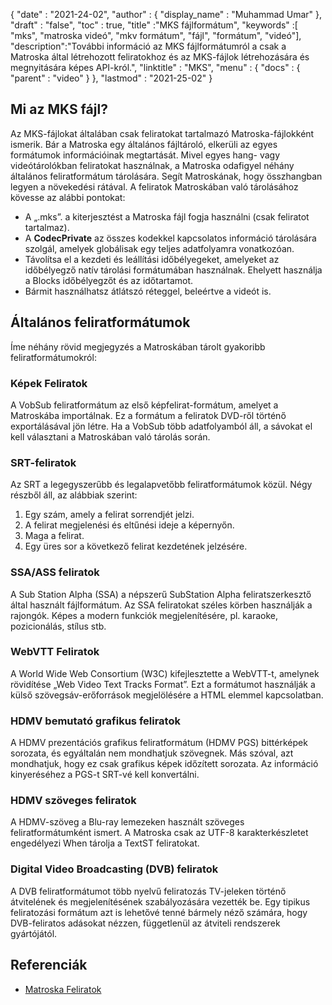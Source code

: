 {
  "date" : "2021-24-02",
  "author" : {
    "display_name" : "Muhammad Umar"
},
  "draft" : "false",
  "toc" : true,
  "title" :"MKS fájlformátum",
  "keywords" :[ "mks", "matroska videó", "mkv formátum", "fájl", "formátum", "videó"],
  "description":"További információ az MKS fájlformátumról a csak a Matroska által létrehozott feliratokhoz és az MKS-fájlok létrehozására és megnyitására képes API-król.",
  "linktitle" : "MKS",
  "menu" : {
    "docs" : {
      "parent" : "video"
}
},
  "lastmod" : "2021-25-02"
}

## Mi az MKS fájl?

Az MKS-fájlokat általában csak feliratokat tartalmazó Matroska-fájlokként ismerik. Bár a Matroska egy általános fájltároló, elkerüli az egyes formátumok információinak megtartását. Mivel egyes hang- vagy videótárolókban feliratokat használnak, a Matroska odafigyel néhány általános feliratformátum tárolására. Segít Matroskának, hogy összhangban legyen a növekedési rátával. A feliratok Matroskában való tárolásához kövesse az alábbi pontokat:

- A „.mks”. a kiterjesztést a Matroska fájl fogja használni (csak feliratot tartalmaz).
- A **CodecPrivate** az összes kodekkel kapcsolatos információ tárolására szolgál, amelyek globálisak egy teljes adatfolyamra vonatkozóan.
- Távolítsa el a kezdeti és leállítási időbélyegeket, amelyeket az időbélyegző natív tárolási formátumában használnak. Ehelyett használja a Blocks időbélyegzőt és az időtartamot.
- Bármit használhatsz átlátszó réteggel, beleértve a videót is.

## Általános feliratformátumok

Íme néhány rövid megjegyzés a Matroskában tárolt gyakoribb feliratformátumokról:

### Képek Feliratok
A VobSub feliratformátum az első képfelirat-formátum, amelyet a Matroskába importálnak. Ez a formátum a feliratok DVD-ről történő exportálásával jön létre. Ha a VobSub több adatfolyamból áll, a sávokat el kell választani a Matroskában való tárolás során.

### SRT-feliratok
Az SRT a legegyszerűbb és legalapvetőbb feliratformátumok közül. Négy részből áll, az alábbiak szerint:
 



1. Egy szám, amely a felirat sorrendjét jelzi.
2. A felirat megjelenési és eltűnési ideje a képernyőn.
3. Maga a felirat.
4. Egy üres sor a következő felirat kezdetének jelzésére.
 



### SSA/ASS feliratok
A Sub Station Alpha (SSA) a népszerű SubStation Alpha feliratszerkesztő által használt fájlformátum. Az SSA feliratokat széles körben használják a rajongók. Képes a modern funkciók megjelenítésére, pl. karaoke, pozicionálás, stílus stb.
 



### WebVTT Feliratok
A World Wide Web Consortium (W3C) kifejlesztette a WebVTT-t, amelynek rövidítése „Web Video Text Tracks Format”. Ezt a formátumot használják a külső szövegsáv-erőforrások megjelölésére a HTML elemmel kapcsolatban.

### HDMV bemutató grafikus feliratok
A HDMV prezentációs grafikus feliratformátum (HDMV PGS) bittérképek sorozata, és egyáltalán nem mondhatjuk szövegnek. Más szóval, azt mondhatjuk, hogy ez csak grafikus képek időzített sorozata. Az információ kinyeréséhez a PGS-t SRT-vé kell konvertálni.

### HDMV szöveges feliratok
A HDMV-szöveg a Blu-ray lemezeken használt szöveges feliratformátumként ismert. A Matroska csak az UTF-8 karakterkészletet engedélyezi When tárolja a TextST feliratokat.

### Digital Video Broadcasting (DVB) feliratok
A DVB feliratformátumot több nyelvű feliratozás TV-jeleken történő átvitelének és megjelenítésének szabályozására vezették be. Egy tipikus feliratozási formátum azt is lehetővé tenné bármely néző számára, hogy DVB-feliratos adásokat nézzen, függetlenül az átviteli rendszerek gyártójától.


## Referenciák ##

- [Matroska Feliratok](https://www.matroska.org/technical/subtitles.html)

